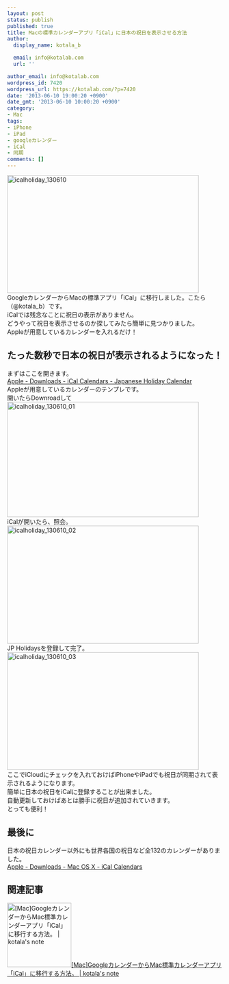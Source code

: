 ```yaml
---
layout: post
status: publish
published: true
title: Macの標準カレンダーアプリ「iCal」に日本の祝日を表示させる方法
author:
  display_name: kotala_b

  email: info@kotalab.com
  url: ''

author_email: info@kotalab.com
wordpress_id: 7420
wordpress_url: https://kotalab.com/?p=7420
date: '2013-06-10 19:00:20 +0900'
date_gmt: '2013-06-10 10:00:20 +0900'
category:
- Mac
tags:
- iPhone
- iPad
- googleカレンダー
- iCal
- 同期
comments: []
---
```

<p><img src="https://kotalab.com/wp-content/uploads/icalholiday_130610-448x275.jpg" alt="icalholiday_130610" width="448" height="275" class="alignnone size-large wp-image-7422" /><br />
GoogleカレンダーからMacの標準アプリ「iCal」に移行しました。こたら（@kotala_b）です。<br />
iCalでは残念なことに祝日の表示がありません。<br />
どうやって祝日を表示させるのか探してみたら簡単に見つかりました。<br />
Appleが用意しているカレンダーを入れるだけ！<br />
<!--more--></p>
<h2>たった数秒で日本の祝日が表示されるようになった！</h2>
<p>まずはここを開きます。<br />
<a href="https://www.apple.com/downloads/macosx/calendars/japaneseholidaycalendar.html" target="_blank">Apple - Downloads - iCal Calendars - Japanese Holiday Calendar</a><br />
Appleが用意しているカレンダーのテンプレです。<br />
開いたらDownroadして<br />
<img src="https://kotalab.com/wp-content/uploads/icalholiday_130610_01-448x269.jpg" alt="icalholiday_130610_01" width="448" height="269" class="alignnone size-large wp-image-7421" /><br />
iCalが開いたら、照会。<br />
<img src="https://kotalab.com/wp-content/uploads/icalholiday_130610_02-448x275.jpg" alt="icalholiday_130610_02" width="448" height="275" class="alignnone size-large wp-image-7424" /><br />
JP Holidaysを登録して完了。<br />
<img src="https://kotalab.com/wp-content/uploads/icalholiday_130610_03-448x275.jpg" alt="icalholiday_130610_03" width="448" height="275" class="alignnone size-large wp-image-7423" /><br />
ここでiCloudにチェックを入れておけばiPhoneやiPadでも祝日が同期されて表示されるようになります。<br />
簡単に日本の祝日をiCalに登録することが出来ました。<br />
自動更新しておけばあとは勝手に祝日が追加されていきます。<br />
とっても便利！</p>
<h2>最後に</h2>
<p>日本の祝日カレンダー以外にも世界各国の祝日など全132のカレンダーがありました。<br />
<a href="https://www.apple.com/downloads/macosx/calendars/index.html" target="_blank">Apple - Downloads - Mac OS X - iCal Calendars</a></p>
<h2 class="rele">関連記事</h2>
<p><a href="https://kotalab.com/ical-googlecalender" target="_blank"><img  class="alignleft" src="https://kotalab.com/wp-content/uploads/ical_130607-448x275.jpg" alt="[Mac]GoogleカレンダーからMac標準カレンダーアプリ「iCal」に移行する方法。 | kotala's note" width="150" /></a><a href="https://kotalab.com/ical-googlecalender" target="_blank">[Mac]GoogleカレンダーからMac標準カレンダーアプリ「iCal」に移行する方法。 | kotala's note</a><br style="clear:both;" /></p>
